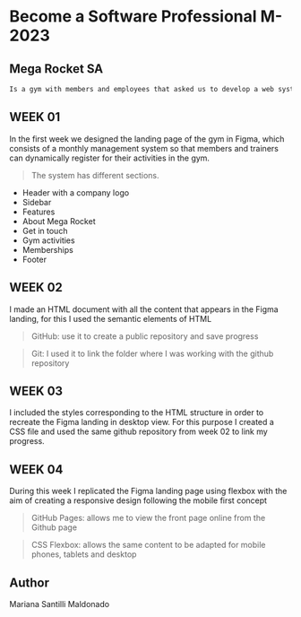 # Become a Software Professional M-2023
## Mega Rocket SA
```sh
Is a gym with members and employees that asked us to develop a web system that facilitates the management of its schedule grid and the trainers in charge of each class, so that its members can register dynamically without exceeding the available seats.
```
## WEEK 01
In the first week we designed the landing page of the gym in Figma, which consists of a monthly management system so that members and trainers can dynamically register for their activities in the gym.
>The system has different sections.
- Header with a company logo
- Sidebar
- Features
- About Mega Rocket
- Get in touch
- Gym activities
- Memberships
- Footer
## WEEK 02
I made an HTML document with all the content that appears in the Figma landing, for this I used the semantic elements of HTML
>GitHub: use it to create a public repository and save progress

>Git: I used it to link the folder where I was working with the github repository
## WEEK 03
I included the styles corresponding to the HTML structure in order to recreate the Figma landing in desktop view.
For this purpose I created a CSS file and used the same github repository from week 02 to link my progress.
## WEEK 04
During this week I replicated the Figma landing page using flexbox with the aim of creating a responsive design following the mobile first concept
> GitHub Pages: allows me to view the front page online from the Github page

>CSS Flexbox: allows the same content to be adapted for mobile phones, tablets and desktop 
## Author
Mariana Santilli Maldonado